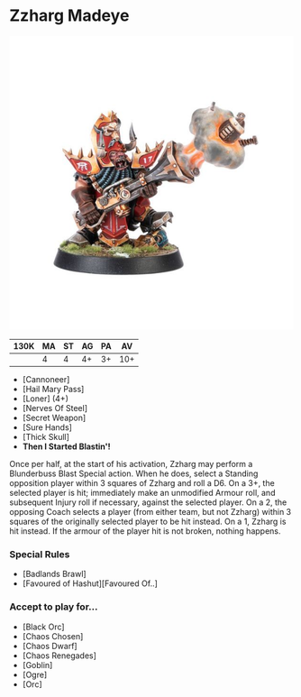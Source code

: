 # Zzharg Madeye

![](../media/starplayers/BBZzhargMadeye01.jpg)

| 130K  | MA | ST | AG | PA | AV |
| ---   | --- | --- | --- | --- | --- |
|       | 4   | 4   | 4+  | 3+  | 10+ |

* [Cannoneer]
* [Hail Mary Pass]
* [Loner] (4+)
* [Nerves Of Steel]
* [Secret Weapon]
* [Sure Hands]
* [Thick Skull]
* **Then I Started Blastin'!**

Once per half, at the start of his activation, Zzharg may perform a Blunderbuss Blast Special action. When he does, select a Standing opposition player within 3 squares of Zzharg and roll a D6. On a 3+, the selected player is hit; immediately make an unmodified Armour roll, and subsequent Injury roll if necessary, against the selected player. On a 2, the opposing Coach selects a player (from either team, but not Zzharg) within 3 squares of the originally selected player to be hit instead. On a 1, Zzharg is hit instead. If the armour of the player hit is not broken, nothing happens.

### Special Rules

* [Badlands Brawl]
* [Favoured of Hashut][Favoured Of..]

### Accept to play for...

* [Black Orc]
* [Chaos Chosen]
* [Chaos Dwarf]
* [Chaos Renegades]
* [Goblin]
* [Ogre]
* [Orc]
